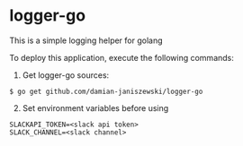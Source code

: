 # logger-go

This is a simple logging helper for golang 

To deploy this application, execute the following commands:

  1. Get logger-go sources:

```
$ go get github.com/damian-janiszewski/logger-go
```

  2. Set environment variables before using

```
SLACKAPI_TOKEN=<slack api token>
SLACK_CHANNEL=<slack channel>
```
